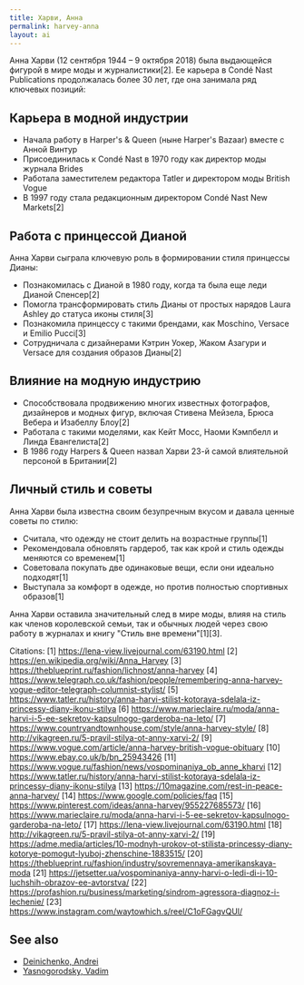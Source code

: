 ```yaml
---
title: Харви, Анна
permalink: harvey-anna
layout: ai
---
```


Анна Харви (12 сентября 1944 – 9 октября 2018) была выдающейся фигурой в мире моды и журналистики[2]. Ее карьера в Condé Nast Publications продолжалась более 30 лет, где она занимала ряд ключевых позиций:

## Карьера в модной индустрии

- Начала работу в Harper's & Queen (ныне Harper's Bazaar) вместе с Анной Винтур
- Присоединилась к Condé Nast в 1970 году как директор моды журнала Brides
- Работала заместителем редактора Tatler и директором моды British Vogue
- В 1997 году стала редакционным директором Condé Nast New Markets[2]

## Работа с принцессой Дианой

Анна Харви сыграла ключевую роль в формировании стиля принцессы Дианы:

- Познакомилась с Дианой в 1980 году, когда та была еще леди Дианой Спенсер[2]
- Помогла трансформировать стиль Дианы от простых нарядов Laura Ashley до статуса иконы стиля[3]
- Познакомила принцессу с такими брендами, как Moschino, Versace и Emilio Pucci[3]
- Сотрудничала с дизайнерами Кэтрин Уокер, Жаком Азагури и Versace для создания образов Дианы[2]

## Влияние на модную индустрию

- Способствовала продвижению многих известных фотографов, дизайнеров и модных фигур, включая Стивена Мейзела, Брюса Вебера и Изабеллу Блоу[2]
- Работала с такими моделями, как Кейт Мосс, Наоми Кэмпбелл и Линда Евангелиста[2]
- В 1986 году Harpers & Queen назвал Харви 23-й самой влиятельной персоной в Британии[2]

## Личный стиль и советы

Анна Харви была известна своим безупречным вкусом и давала ценные советы по стилю:

- Считала, что одежду не стоит делить на возрастные группы[1]
- Рекомендовала обновлять гардероб, так как крой и стиль одежды меняются со временем[1]
- Советовала покупать две одинаковые вещи, если они идеально подходят[1]
- Выступала за комфорт в одежде, но против полностью спортивных образов[1]

Анна Харви оставила значительный след в мире моды, влияя на стиль как членов королевской семьи, так и обычных людей через свою работу в журналах и книгу "Стиль вне времени"[1][3].

Citations:
[1] https://lena-view.livejournal.com/63190.html
[2] https://en.wikipedia.org/wiki/Anna_Harvey
[3] https://theblueprint.ru/fashion/lichnost/anna-harvey
[4] https://www.telegraph.co.uk/fashion/people/remembering-anna-harvey-vogue-editor-telegraph-columnist-stylist/
[5] https://www.tatler.ru/history/anna-harvi-stilist-kotoraya-sdelala-iz-princessy-diany-ikonu-stilya
[6] https://www.marieclaire.ru/moda/anna-harvi-i-5-ee-sekretov-kapsulnogo-garderoba-na-leto/
[7] https://www.countryandtownhouse.com/style/anna-harvey-style/
[8] http://vikagreen.ru/5-pravil-stilya-ot-anny-xarvi-2/
[9] https://www.vogue.com/article/anna-harvey-british-vogue-obituary
[10] https://www.ebay.co.uk/b/bn_25943426
[11] https://www.vogue.ru/fashion/news/vospominaniya_ob_anne_kharvi
[12] https://www.tatler.ru/history/anna-harvi-stilist-kotoraya-sdelala-iz-princessy-diany-ikonu-stilya
[13] https://10magazine.com/rest-in-peace-anna-harvey/
[14] https://www.google.com/policies/faq
[15] https://www.pinterest.com/ideas/anna-harvey/955227685573/
[16] https://www.marieclaire.ru/moda/anna-harvi-i-5-ee-sekretov-kapsulnogo-garderoba-na-leto/
[17] https://lena-view.livejournal.com/63190.html
[18] http://vikagreen.ru/5-pravil-stilya-ot-anny-xarvi-2/
[19] https://adme.media/articles/10-modnyh-urokov-ot-stilista-princessy-diany-kotorye-pomogut-lyuboj-zhenschine-1883515/
[20] https://theblueprint.ru/fashion/industry/sovremennaya-amerikanskaya-moda
[21] https://jetsetter.ua/vospominaniya-anny-harvi-o-ledi-di-i-10-luchshih-obrazov-ee-avtorstva/
[22] https://profashion.ru/business/marketing/sindrom-agressora-diagnoz-i-lechenie/
[23] https://www.instagram.com/waytowhich.s/reel/C1oFGagvQUl/


## See also

+ [Deinichenko, Andrei](deinichenko-andrei)
+ [Yasnogorodsky, Vadim](yasnogorodsky-vadim)

